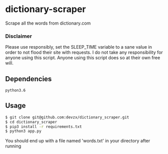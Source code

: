 # dictionary-scraper

Scrape all the words from dictionary.com

### Disclaimer
Please use responsibly, set the SLEEP_TIME variable to a sane value in order to not flood their site with requests.
I do not take any responsibility for anyone using this script. Anyone using this script does so at their own free will.

## Dependencies
```python3.6```
## Usage
``` sh
$ git clone git@github.com:devzx/dictionary_scraper.git
$ cd dictionary_scraper
$ pip3 install -r requirements.txt
$ python3 app.py
```

You should end up with a file named 'words.txt' in your directory after running

